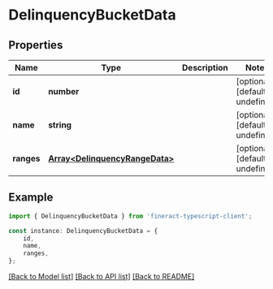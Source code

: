 # DelinquencyBucketData


## Properties

Name | Type | Description | Notes
------------ | ------------- | ------------- | -------------
**id** | **number** |  | [optional] [default to undefined]
**name** | **string** |  | [optional] [default to undefined]
**ranges** | [**Array&lt;DelinquencyRangeData&gt;**](DelinquencyRangeData.md) |  | [optional] [default to undefined]

## Example

```typescript
import { DelinquencyBucketData } from 'fineract-typescript-client';

const instance: DelinquencyBucketData = {
    id,
    name,
    ranges,
};
```

[[Back to Model list]](../README.md#documentation-for-models) [[Back to API list]](../README.md#documentation-for-api-endpoints) [[Back to README]](../README.md)
